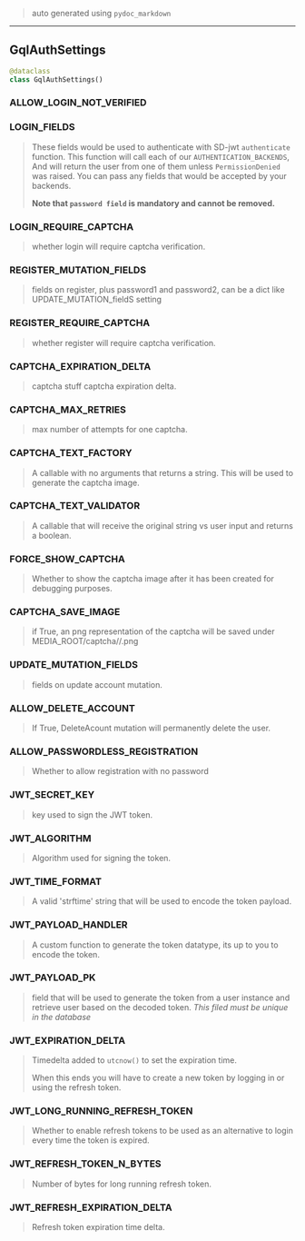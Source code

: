 
> auto generated using `pydoc_markdown`
___
## GqlAuthSettings

```python
@dataclass
class GqlAuthSettings()
```

### ALLOW\_LOGIN\_NOT\_VERIFIED

>

### LOGIN\_FIELDS

> These fields would be used to authenticate with SD-jwt `authenticate` function.
> This function will call each of our `AUTHENTICATION_BACKENDS`,
> And will return the user from one of them unless `PermissionDenied` was raised.
> You can pass any fields that would be accepted by your backends.
>
> **Note that `password field` is mandatory and cannot be removed.**

### LOGIN\_REQUIRE\_CAPTCHA

> whether login will require captcha verification.

### REGISTER\_MUTATION\_FIELDS

> fields on register, plus password1 and password2,
> can be a dict like UPDATE_MUTATION_fieldS setting

### REGISTER\_REQUIRE\_CAPTCHA

> whether register will require captcha verification.

### CAPTCHA\_EXPIRATION\_DELTA

> captcha stuff
> captcha expiration delta.

### CAPTCHA\_MAX\_RETRIES

> max number of attempts for one captcha.

### CAPTCHA\_TEXT\_FACTORY

> A callable with no arguments that returns a string.
> This will be used to generate the captcha image.

### CAPTCHA\_TEXT\_VALIDATOR

> A callable that will receive the original string vs user input and returns a boolean.

### FORCE\_SHOW\_CAPTCHA

> Whether to show the captcha image after it has been created for debugging purposes.

### CAPTCHA\_SAVE\_IMAGE

> if True, an png representation of the captcha will be saved under
> MEDIA_ROOT/captcha/<datetime>/<uuid>.png

### UPDATE\_MUTATION\_FIELDS

> fields on update account mutation.

### ALLOW\_DELETE\_ACCOUNT

> If True, DeleteAcount mutation will permanently delete the user.

### ALLOW\_PASSWORDLESS\_REGISTRATION

> Whether to allow registration with no password

### JWT\_SECRET\_KEY

> key used to sign the JWT token.

### JWT\_ALGORITHM

> Algorithm used for signing the token.

### JWT\_TIME\_FORMAT

> A valid 'strftime' string that will be used to encode the token payload.

### JWT\_PAYLOAD\_HANDLER

> A custom function to generate the token datatype, its up to you to encode the token.

### JWT\_PAYLOAD\_PK

> field that will be used to generate the token from a user instance and
> retrieve user based on the decoded token.
> *This filed must be unique in the database*

### JWT\_EXPIRATION\_DELTA

> Timedelta added to `utcnow()` to set the expiration time.
>
> When this ends you will have to create a new token by logging in
> or using the refresh token.

### JWT\_LONG\_RUNNING\_REFRESH\_TOKEN

> Whether to enable refresh tokens to be used as an alternative to login every time
> the token is expired.

### JWT\_REFRESH\_TOKEN\_N\_BYTES

> Number of bytes for long running refresh token.

### JWT\_REFRESH\_EXPIRATION\_DELTA

> Refresh token expiration time delta.

